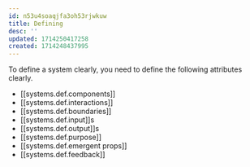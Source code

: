 ```yaml
---
id: n53u4soaqjfa3oh53rjwkuw
title: Defining
desc: ''
updated: 1714250417258
created: 1714248437995
---
```


To define a system clearly, you need to define the following attributes clearly.

- [[systems.def.components]]
- [[systems.def.interactions]]
- [[systems.def.boundaries]]
- [[systems.def.input]]s
- [[systems.def.output]]s
- [[systems.def.purpose]]
- [[systems.def.emergent props]]
- [[systems.def.feedback]]
